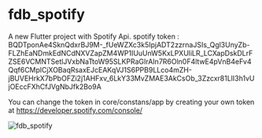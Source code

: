 # fdb_spotify

A new Flutter project with Spotify Api.
spotify token : BQDTponAe4SknQdxrBJ9M-_fUeWZXc3k5IpjADT2zzrnaJSIs_Qgl3UnyZb-FLZhEaNDmkEdNCdNXVZapZM4WP1IUuUnW5KxLPXUliLR_LCXapDskDLrFZSE6VCMNTSetlJVxbNaTtoW95SLKPRaGIrAIn7R6Oln0F4ltwE4pVnB4eFv4Qqf6CMplCjXOBaqRsaxEJcEAKqVJ1S6PPB9LLco4mZH-jBUVEHrkX7bPbOFZi2j1AHFxv_6LkY33MvZMAE3AkCsOb_3Zzcxr81LlI3h1vUjOEccFXhCfJVgNbJfk2Bo9A

You can change the token in core/constans/app by creating your own token at https://developer.spotify.com/console/

![fdb_spotify](https://user-images.githubusercontent.com/70608758/205458092-92e157fd-c3c4-419e-a874-90ddcd4c6b54.gif)
